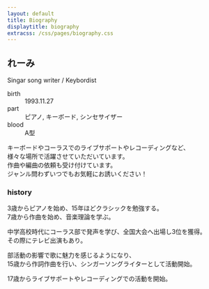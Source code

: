 ```yaml
---
layout: default
title: Biography
displaytitle: biography
extracss: /css/pages/biography.css
---
```

## れーみ<i class="fa fa-star-o"></i>
Singar song writer / Keybordist

<dl class="property">
	<dt>birth</dt><dd>1993.11.27</dd>
	<dt>part</dt><dd>ピアノ, キーボード, シンセサイザー</dd>
	<dt>blood</dt><dd>A型</dd>
</dl>


キーボードやコーラスでのライブサポートやレコーディングなど、  
様々な場所で活躍させていただいています。  
作曲や編曲の依頼も受け付けています。  
ジャンル問わずいつでもお気軽にお誘いください！

### history
3歳からピアノを始め、15年ほどクラシックを勉強する。  
7歳から作曲を始め、音楽理論を学ぶ。  

中学高校時代にコーラス部で発声を学び、全国大会へ出場し3位を獲得。  
その際にテレビ出演もあり。

部活動の影響で歌に魅力を感じるようになり、  
15歳から作詞作曲を行い、シンガーソングライターとして活動開始。

17歳からライブサポートやレコーディングでの活動を開始。